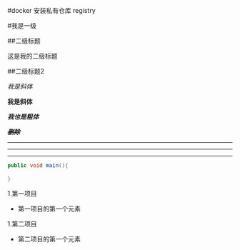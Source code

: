 #docker 安装私有仓库 registry

#我是一级

##二级标题

这是我的二级标题  

##二级标题2

*我是斜体*

**我是斜体**

***我也是粗体***

~~***删除***~~

---

---

---

``` java
public void main(){
  
}
```

1.第一项目

- 第一项目的第一个元素

1.第二项目

- 第二项目的第一个元素

```shell

```

